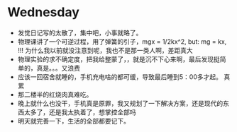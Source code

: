 # Wednesday

- 发觉日记写的太散了，集中吧，小事就略了。
- 物理课讲了一个可逆过程，用了弹簧的引子，mgx = 1/2kx^2, but: mg = kx, !!! 为什么我以前就没注意到呢，我也不是那一类人啊，差距真大
- 物理实验的求不确定度，把我给整蒙了，，就是沉不下心来啊，最后发现挺简单的，真是。。。又浪费
- 应该一回宿舍就睡的，手机充电啥的都可缓，导致最后睡到5：00多才起。 真累
- 那二楼半的红烧肉真难吃。
- 晚上就什么也没干，手机真是原罪，我又规划了一下解决方案，还是现代的东西太多了，还是我太执着了，想掌控全部吗
- 明天就完善一下，生活的全部都要记下。
